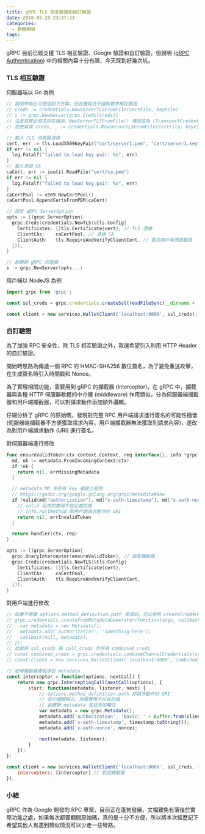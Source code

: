 ```yaml
---
title: gRPC TLS 相互驗證和自訂驗證
date: 2018-05-28 23:37:23
categories:
  - 軟體開發
tags:
---
```


gRPC 目前已經支援 TLS 相互驗證、Google 驗證和自訂驗證，但說明 ([gRPC Authentication](https://grpc.io/docs/guides/auth.html)) 中的相關內容十分有限，今天踩到好幾次坑。

<!--more-->

### TLS 相互驗證

伺服器端以 Go 為例

```go
// 說明中指出可使用如下方案，但此種寫法不強制要求相互驗證
// creds := credentials.NewServerTLSFromFile(certFile, keyFile)
// s := grpc.NewServer(grpc.Creds(creds))
// 注意其實此寫法存在錯誤，NewServerTLSFromFile() 傳回值為 (TransportCredentials, error)
// 故應寫成 creds, _ := credentials.NewServerTLSFromFile(certFile, keyFile)

// 載入 TLS 伺服器憑據
cert, err := tls.LoadX509KeyPair("cert/server1.pem", "cert/server1.key")
if err != nil {
  log.Fatalf("failed to load key pair: %s", err)
}
// 載入憑據 CA
caCert, err := ioutil.ReadFile("cert/ca.pem")
if err != nil {
  log.Fatalf("failed to load key pair: %s", err)
}
caCertPool := x509.NewCertPool()
caCertPool.AppendCertsFromPEM(caCert)

// 設定 gRPC ServerOption
opts := []grpc.ServerOption{
  grpc.Creds(credentials.NewTLS(&tls.Config{
    Certificates: []tls.Certificate{cert}, // TLS 憑據
    ClientCAs:    caCertPool, // 憑據 CA
    ClientAuth:   tls.RequireAndVerifyClientCert, // 要求用戶端憑證驗證
  })),
}

// 創建新 gRPC 伺服器
s := grpc.NewServer(opts...)
```

用戶端以 NodeJS 為例

```JavaScript
import grpc from 'grpc';

const ssl_creds = grpc.credentials.createSsl(readFileSync(__dirname + '/cert/server1.pem'), readFileSync(__dirname + '/cert/client.key'), readFileSync(__dirname + '/cert/client.pem'));

const client = new services.WalletClient('localhost:8080', ssl_creds);
```

### 自訂驗證

為了加強 RPC 安全性，除 TLS 相互驗證之外，我還希望引入利用 HTTP Header 的自訂驗證。

開始時思路為傳遞一個 RPC 的 HMAC-SHA256 數位簽名，為了避免重送攻擊，在生成簽名時引入時間戳和 Nonce。

為了實現相關功能，需要用到 gRPC 的攔截器 (Interceptor)，在 gRPC 中，攔截器與各種 HTTP 伺服器軟體的中介層 (middleware) 作用類似，分為伺服器端攔截器和用戶端攔截器，可以對請求動作添加額外邏輯。

仔細分析了 gRPC 的原始碼，發現對完整 RPC 用戶端請求進行簽名的可能性極低 (伺服器端攔截器不方便獲取請求內容，用戶端攔截器無法獲取到請求內容)，遂改為對用戶端請求動作 (URI) 進行簽名。

對伺服器端進行修改

```go
func ensureValidToken(ctx context.Context, req interface{}, info *grpc.UnaryServerInfo, handler grpc.UnaryHandler) (interface{}, error) {
  md, ok := metadata.FromIncomingContext(ctx)
  if !ok {
    return nil, errMissingMetadata
  }

  // metadata.MD 中所有 key 都是小寫的
  // https://godoc.org/google.golang.org/grpc/metadata#New
  if !valid(md["authorization"], md["x-auth-timestamp"], md["x-auth-nonce"], info.FullMethod) {
    // valid 函式的實現不在此處討論
    // info.FullMethod 即用戶端請求動作的 URI
    return nil, errInvalidToken
  }

  return handler(ctx, req)
}

opts := []grpc.ServerOption{
  grpc.UnaryInterceptor(ensureValidToken), // 設定攔截器
  grpc.Creds(credentials.NewTLS(&tls.Config{
    Certificates: []tls.Certificate{cert},
    ClientCAs:    caCertPool,
    ClientAuth:   tls.RequireAndVerifyClientCert,
  })),
}
```

對用戶端進行修改

```javascript
// 如果不需要 options.method_definition.path 等資訊，可以使用 createFromMetadataGenerator
// grpc.credentials.createFromMetadataGenerator(function(args, callback) {
//   var metadata = new Metadata();
//   metadata.add('authorization', 'something-here');
//   callback(null, metadata);
// });
// 此處將 ssl_creds 和 call_creds 合併為 combined_creds
// const combined_creds = grpc.credentials.combineChannelCredentials(ssl_creds, call_creds);
// const client = new services.WalletClient('localhost:8080', combined_creds);

// 使用攔截器實現添加 metadata
const interceptor = function(options, nextCall) {
    return new grpc.InterceptingCall(nextCall(options), {
        start: function(metadata, listener, next) {
            // options.method_definition.path 即請求動作的 URI
            // 部分邏輯略去，具體實現不在此討論
            // 創建新 metadata 並且添加欄位
            var metadata = new grpc.Metadata();
            metadata.add('authorization', 'Basic: ' + Buffer.from(client_id + ':' + signature).toString('base64'));
            metadata.add('x-auth-timestamp', timestamp.toString());
            metadata.add('x-auth-nonce', nonce);

            next(metadata, listener);
        }
    });
};

const client = new services.WalletClient('localhost:8080', ssl_creds, {
    interceptors: [interceptor] // 默認攔截器
});
```

### 小結

gRPC 作為 Google 開發的 RPC 專案，目前正在蓬勃發展，文檔難免有落後於實際功能之處，如果每次都要翻閱原始碼，真的是十分不方便，所以將本次經歷記下希望其他人有遇到類似情況可以少走一些彎路。
